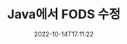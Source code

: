 ---
############################# Static ############################
layout: "auto-gen-editor"
date: 2022-10-14T17:11:22
draft: false
otherformats: doc docx docm dotx xls xlsx xlsm ppt pptx pptm mobi epub html mhtml txt xml csv rtf odt msg

############################# Head ############################
head_title: "FODS 편집기 — Java에서 FODS 편집"
head_description: "몇 줄의 코드를 사용하여 Java에서 FODS를 편집하는 방법은 무엇입니까? GroupDocs 문서 처리 API를 사용하여 30개 이상의 파일 형식을 편집, 업데이트 및 저장합니다."

############################# Header ############################
title: "Java에서 FODS 수정"
description: "Microsoft 또는 Open Office와 같은 소프트웨어를 사용하지 않고 Java API용 서버 측 GroupDocs.Editor를 사용하여 효과적이고 강력한 FODS 편집."
bg_image: "https://cms.admin.containerize.com/templates/aspose/App_Themes/V3/images/bg/header1.png"
bg_overlay: false
button:
    enable: true
    icon: "fas fa-arrow-down"
    label: "무료 평가판 다운로드"
    link: "https://downloads.groupdocs.com/editor/java"

############################# SubMenu ############################
submenu:
    enable: true

    left:
        img_alt: "GroupDocs.Editor for Java"
        image: "https://cms.admin.containerize.com/templates/groupdocs/images/product-logos/90x90-noborder/groupdocs-editor-java.png"
        product: "GroupDocs.Editor"
        platform: "Java"

    middle:
        button:

            # button loop
            - link: "https://apireference.groupdocs.com/editor/java"
              text: "API 참조"

            # button loop
            - link: "https://github.com/groupdocs-editor"
              text: "코드 예"

            # button loop
            - link: "https://products.groupdocs.app/editor/family"
              text: "라이브 데모"

            # button loop
            - link: "https://purchase.groupdocs.com/pricing/editor/java"
              text: "가격"

    right:
        link_download: "https://downloads.groupdocs.com/editor"
        link_learn: "https://docs.groupdocs.com/editor/java"
        link_buy: "https://purchase.groupdocs.com"

############################# About ############################
about:
    enable: true
    title: "GroupDocs.Editor for Java API 정보"
    content: |
        [GroupDocs.Editor for Java](/ko/editor/java/) API는 Microsoft Word, Excel, PowerPoint, Open Office 문서 및 프레젠테이션을 편집하는 데 적합한 선택입니다. GroupDocs.Editor는 고성능이 요구되는 서버 측 및 백엔드 시스템에 적합한 독립 실행형 API입니다. Microsoft 또는 Open Office와 같은 소프트웨어에 의존하지 않습니다.

############################# Steps ############################
steps:
    enable: true
    title_left: "Java에서 FODS를 수정하는 단계"
    content_left: |
        [GroupDocs.Editor for Java](/ko/editor/java/)는 개발자가 몇 줄의 코드를 사용하여 FODS 파일을 편집할 수 있는 쉽고 간단한 방법을 제공합니다.
        * 필수 파일 경로 또는 스트림과 선택적 `SpreadsheetLoadOptions` 클래스를 사용하여 `Editor` 클래스의 인스턴스를 만들고 FODS 파일을 로드합니다.
        * FODS 파일 형식에 대한 `SpreadsheetEditOptions` 클래스 인스턴스 생성 및 설정
        * `Editor.Edit()` 메서드를 호출하고 모든 WYSIWYG 편집기로 쉽게 편집할 수 있는 HTML 형식의 FODS 문서를 가져옵니다.
        * `Editor.Save()` 메서드를 호출하고 `SpreadsheetSaveOptions` 클래스를 사용하여 편집된 FODS 파일을 저장합니다.

        
    title_right: "시스템 요구 사항"
    content_right: |
        GroupDocs.Editor for Java API를 사용한 기본 문서 편집은 몇 가지 간단한 단계를 구현하여 수행할 수 있습니다. 당사의 API는 모든 주요 플랫폼 및 운영 체제에서 지원됩니다. 아래 코드를 실행하기 전에 시스템에 다음 전제 조건이 설치되어 있는지 확인하십시오.

        * 운영 체제: Microsoft Windows, Linux, MacOS
        * 개발 환경: NetBeans, IntelliJ IDEA, Eclipse
        * 프레임워크: Java 7 (1.7) and above
        * [Maven](https://repository.groupdocs.com/editor/)에서 최신 버전의 GroupDocs.Editor for Java 다운로드
        
    code: |        
        ```java
        // Load the FODS file into Editor with the optional SpreadsheetLoadOptions
        Editor editor = new Editor("source.fods", new SpreadsheetLoadOptions());

        // Create and adjust the edit options
        SpreadsheetEditOptions editOptions = new SpreadsheetEditOptions();
        editOptions.setWorksheetIndex(1);//select a tab (worksheet) to edit

        // Open input FODS document for edit — obtain an intermediate document, that can be edited
        EditableDocument beforeEdit = editor.edit(editOptions);

        // Grab FODS document content and associated resources from editable document
        string content = beforeEdit.getContent();

        // Send the content to WYSIWYG-editor, edit it there, and send edited content back to the server-side
        // This step simulates a such operation
        string updatedContent = content.replace("Cell Text", "Edited Cell Text");

        // Grab edited content and resources from WYSIWYG-editor and create a new EditableDocument instance from it
        EditableDocument afterEdit = EditableDocument.fromMarkup(updatedContent, null);

        // Create a save options and select a desired output format
        SpreadsheetSaveOptions saveOptions = new SpreadsheetSaveOptions(SpreadsheetFormats.Fods);

        // Save edited FODS document to the file
        editor.save(afterEdit, "edited.fods", saveOptions);
        ```
        
############################# Demos ############################
demos:
    enable: true
    title: "FODS 편집자 라이브 데모"
    content: |
        지금 바로 [GroupDocs.Editor 라이브 데모](https://products.groupdocs.app/editor/family) 웹사이트를 방문하여 FODS을(를) 편집하세요.
        라이브 데모에는 다음과 같은 이점이 있습니다.
        
############################# More Formats ############################
more_formats:
    enable: true
    title: "기타 지원되는 편집기"
    content: |
        다른 파일 형식을 편집할 수도 있습니다. 아래의 전체 목록을 참조하십시오.


############################# Back to top ###############################
back_to_top:
    enable: true
---